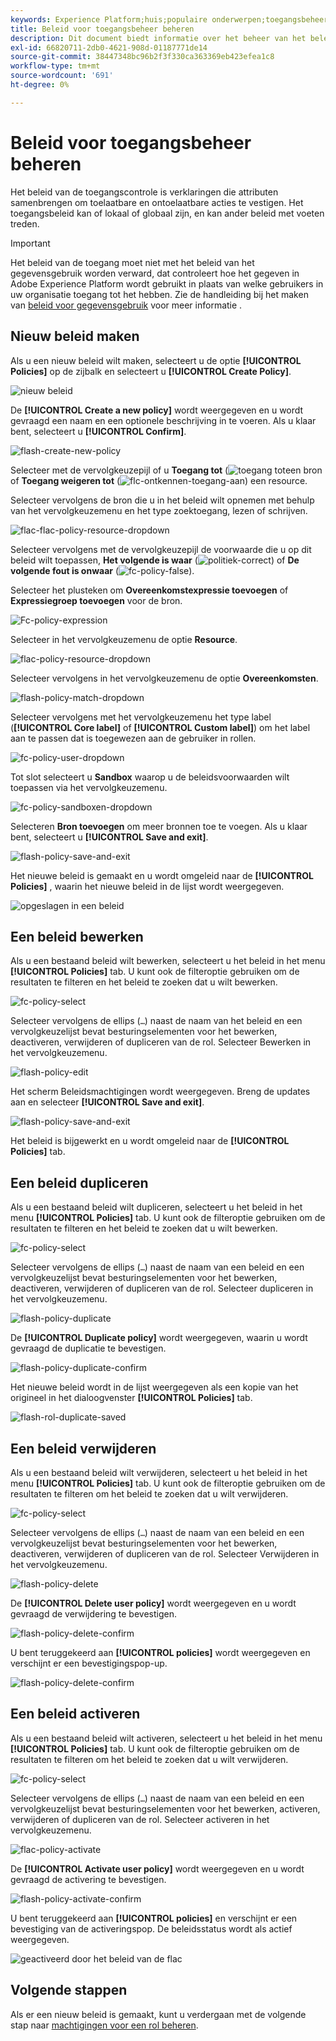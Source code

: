 ```yaml
---
keywords: Experience Platform;huis;populaire onderwerpen;toegangsbeheer;op attribuut-gebaseerde toegangscontrole;ABAC
title: Beleid voor toegangsbeheer beheren
description: Dit document biedt informatie over het beheer van het beleid voor toegangsbeheer via de interface voor machtigingen in Adobe Experience Cloud.
exl-id: 66820711-2db0-4621-908d-01187771de14
source-git-commit: 38447348bc96b2f3f330ca363369eb423efea1c8
workflow-type: tm+mt
source-wordcount: '691'
ht-degree: 0%

---
```


# Beleid voor toegangsbeheer beheren

Het beleid van de toegangscontrole is verklaringen die attributen samenbrengen om toelaatbare en ontoelaatbare acties te vestigen. Het toegangsbeleid kan of lokaal of globaal zijn, en kan ander beleid met voeten treden.

>[!IMPORTANT]
>
>Het beleid van de toegang moet niet met het beleid van het gegevensgebruik worden verward, dat controleert hoe het gegeven in Adobe Experience Platform wordt gebruikt in plaats van welke gebruikers in uw organisatie toegang tot het hebben. Zie de handleiding bij het maken van [beleid voor gegevensgebruik](../../../data-governance/policies/create.md) voor meer informatie .

## Nieuw beleid maken

Als u een nieuw beleid wilt maken, selecteert u de optie **[!UICONTROL Policies]** op de zijbalk en selecteert u **[!UICONTROL Create Policy]**.

![nieuw beleid](../../images/flac-ui/flac-new-policy.png)

De **[!UICONTROL Create a new policy]** wordt weergegeven en u wordt gevraagd een naam en een optionele beschrijving in te voeren. Als u klaar bent, selecteert u **[!UICONTROL Confirm]**.

![flash-create-new-policy](../../images/flac-ui/flac-create-new-policy.png)

Selecteer met de vervolgkeuzepijl of u **Toegang tot** (![toegang tot](../../images/flac-ui/flac-permit-access-to.png)een bron of **Toegang weigeren tot** (![flc-ontkennen-toegang-aan](../../images/flac-ui/flac-deny-access-to.png)) een resource.

Selecteer vervolgens de bron die u in het beleid wilt opnemen met behulp van het vervolgkeuzemenu en het type zoektoegang, lezen of schrijven.

![flac-flac-policy-resource-dropdown](../../images/flac-ui/flac-policy-resource-dropdown.png)

Selecteer vervolgens met de vervolgkeuzepijl de voorwaarde die u op dit beleid wilt toepassen, **Het volgende is waar** (![politiek-correct](../../images/flac-ui/flac-policy-true.png)) of **De volgende fout is onwaar** (![fc-policy-false](../../images/flac-ui/flac-policy-false.png)).

Selecteer het plusteken om **Overeenkomstexpressie toevoegen** of **Expressiegroep toevoegen** voor de bron.

![Fc-policy-expression](../../images/flac-ui/flac-policy-expression.png)

Selecteer in het vervolgkeuzemenu de optie **Resource**.

![flac-policy-resource-dropdown](../../images/flac-ui/flac-policy-resource-dropdown-1.png)

Selecteer vervolgens in het vervolgkeuzemenu de optie **Overeenkomsten**.

![flash-policy-match-dropdown](../../images/flac-ui/flac-policy-matches-dropdown.png)

Selecteer vervolgens met het vervolgkeuzemenu het type label (**[!UICONTROL Core label]** of **[!UICONTROL Custom label]**) om het label aan te passen dat is toegewezen aan de gebruiker in rollen.

![fc-policy-user-dropdown](../../images/flac-ui/flac-policy-user-dropdown.png)

Tot slot selecteert u **Sandbox** waarop u de beleidsvoorwaarden wilt toepassen via het vervolgkeuzemenu.

![fc-policy-sandboxen-dropdown](../../images/flac-ui/flac-policy-sandboxes-dropdown.png)

Selecteren **Bron toevoegen** om meer bronnen toe te voegen. Als u klaar bent, selecteert u **[!UICONTROL Save and exit]**.

![flash-policy-save-and-exit](../../images/flac-ui/flac-policy-save-and-exit.png)

Het nieuwe beleid is gemaakt en u wordt omgeleid naar de **[!UICONTROL Policies]** , waarin het nieuwe beleid in de lijst wordt weergegeven.

![opgeslagen in een beleid](../../images/flac-ui/flac-policy-saved.png)

## Een beleid bewerken

Als u een bestaand beleid wilt bewerken, selecteert u het beleid in het menu **[!UICONTROL Policies]** tab. U kunt ook de filteroptie gebruiken om de resultaten te filteren en het beleid te zoeken dat u wilt bewerken.

![fc-policy-select](../../images/flac-ui/flac-policy-select.png)

Selecteer vervolgens de ellips (`…`) naast de naam van het beleid en een vervolgkeuzelijst bevat besturingselementen voor het bewerken, deactiveren, verwijderen of dupliceren van de rol. Selecteer Bewerken in het vervolgkeuzemenu.

![flash-policy-edit](../../images/flac-ui/flac-policy-edit.png)

Het scherm Beleidsmachtigingen wordt weergegeven. Breng de updates aan en selecteer **[!UICONTROL Save and exit]**.

![flash-policy-save-and-exit](../../images/flac-ui/flac-policy-save-and-exit.png)

Het beleid is bijgewerkt en u wordt omgeleid naar de **[!UICONTROL Policies]** tab.

## Een beleid dupliceren

Als u een bestaand beleid wilt dupliceren, selecteert u het beleid in het menu **[!UICONTROL Policies]** tab. U kunt ook de filteroptie gebruiken om de resultaten te filteren en het beleid te zoeken dat u wilt bewerken.

![fc-policy-select](../../images/flac-ui/flac-policy-select.png)

Selecteer vervolgens de ellips (`…`) naast de naam van een beleid en een vervolgkeuzelijst bevat besturingselementen voor het bewerken, deactiveren, verwijderen of dupliceren van de rol. Selecteer dupliceren in het vervolgkeuzemenu.

![flash-policy-duplicate](../../images/flac-ui/flac-policy-duplicate.png)

De **[!UICONTROL Duplicate policy]** wordt weergegeven, waarin u wordt gevraagd de duplicatie te bevestigen.

![flash-policy-duplicate-confirm](../../images/flac-ui/flac-duplicate-confirm.png)

Het nieuwe beleid wordt in de lijst weergegeven als een kopie van het origineel in het dialoogvenster **[!UICONTROL Policies]** tab.

![flash-rol-duplicate-saved](../../images/flac-ui/flac-role-duplicate-saved.png)

## Een beleid verwijderen

Als u een bestaand beleid wilt verwijderen, selecteert u het beleid in het menu **[!UICONTROL Policies]** tab. U kunt ook de filteroptie gebruiken om de resultaten te filteren om het beleid te zoeken dat u wilt verwijderen.

![fc-policy-select](../../images/flac-ui/flac-policy-select.png)

Selecteer vervolgens de ellips (`…`) naast de naam van een beleid en een vervolgkeuzelijst bevat besturingselementen voor het bewerken, deactiveren, verwijderen of dupliceren van de rol. Selecteer Verwijderen in het vervolgkeuzemenu.

![flash-policy-delete](../../images/flac-ui/flac-policy-delete.png)

De **[!UICONTROL Delete user policy]** wordt weergegeven en u wordt gevraagd de verwijdering te bevestigen.

![flash-policy-delete-confirm](../../images/flac-ui/flac-policy-delete-confirm.png)

U bent teruggekeerd aan **[!UICONTROL policies]** wordt weergegeven en verschijnt er een bevestigingspop-up.

![flash-policy-delete-confirm](../../images/flac-ui/flac-policy-delete-confirmation.png)

## Een beleid activeren

Als u een bestaand beleid wilt activeren, selecteert u het beleid in het menu **[!UICONTROL Policies]** tab. U kunt ook de filteroptie gebruiken om de resultaten te filteren om het beleid te zoeken dat u wilt verwijderen.

![fc-policy-select](../../images/flac-ui/flac-policy-select.png)

Selecteer vervolgens de ellips (`…`) naast de naam van een beleid en een vervolgkeuzelijst bevat besturingselementen voor het bewerken, activeren, verwijderen of dupliceren van de rol. Selecteer activeren in het vervolgkeuzemenu.

![flac-policy-activate](../../images/flac-ui/flac-policy-delete.png)

De **[!UICONTROL Activate user policy]** wordt weergegeven en u wordt gevraagd de activering te bevestigen.

![flash-policy-activate-confirm](../../images/flac-ui/flac-policy-activate-confirm.png)

U bent teruggekeerd aan **[!UICONTROL policies]** en verschijnt er een bevestiging van de activeringspop. De beleidsstatus wordt als actief weergegeven.

![geactiveerd door het beleid van de flac](../../images/flac-ui/flac-policy-activated.png)

## Volgende stappen

Als er een nieuw beleid is gemaakt, kunt u verdergaan met de volgende stap naar [machtigingen voor een rol beheren](permissions.md).
